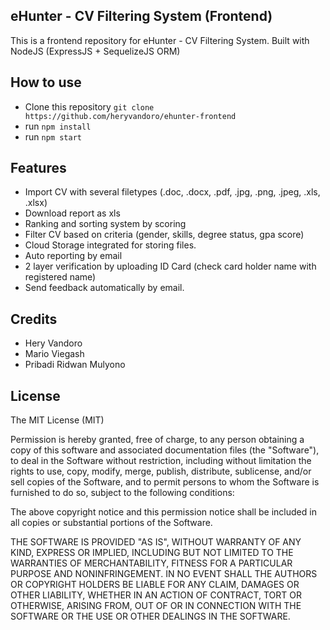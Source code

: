## eHunter - CV Filtering System (Frontend)
This is a frontend repository for eHunter - CV Filtering System. Built with NodeJS (ExpressJS + SequelizeJS ORM)

## How to use
- Clone this repository `git clone https://github.com/heryvandoro/ehunter-frontend`
- run `npm install`
- run `npm start`

## Features
- Import CV with several filetypes (.doc, .docx, .pdf, .jpg, .png, .jpeg, .xls, .xlsx)
- Download report as xls
- Ranking and sorting system by scoring
- Filter CV based on criteria (gender, skills, degree status, gpa score)
- Cloud Storage integrated for storing files.
- Auto reporting by email
- 2 layer verification by uploading ID Card (check card holder name with registered name)
- Send feedback automatically by email.

## Credits
* Hery Vandoro
* Mario Viegash
* Pribadi Ridwan Mulyono

## License
The MIT License (MIT)

Permission is hereby granted, free of charge, to any person obtaining a copy of this software and associated documentation files (the "Software"), to deal in the Software without restriction, including without limitation the rights to use, copy, modify, merge, publish, distribute, sublicense, and/or sell copies of the Software, and to permit persons to whom the Software is furnished to do so, subject to the following conditions:

The above copyright notice and this permission notice shall be included in all copies or substantial portions of the Software.

THE SOFTWARE IS PROVIDED "AS IS", WITHOUT WARRANTY OF ANY KIND, EXPRESS OR IMPLIED, INCLUDING BUT NOT LIMITED TO THE WARRANTIES OF MERCHANTABILITY, FITNESS FOR A PARTICULAR PURPOSE AND NONINFRINGEMENT. IN NO EVENT SHALL THE AUTHORS OR COPYRIGHT HOLDERS BE LIABLE FOR ANY CLAIM, DAMAGES OR OTHER LIABILITY, WHETHER IN AN ACTION OF CONTRACT, TORT OR OTHERWISE, ARISING FROM, OUT OF OR IN CONNECTION WITH THE SOFTWARE OR THE USE OR OTHER DEALINGS IN THE SOFTWARE.
